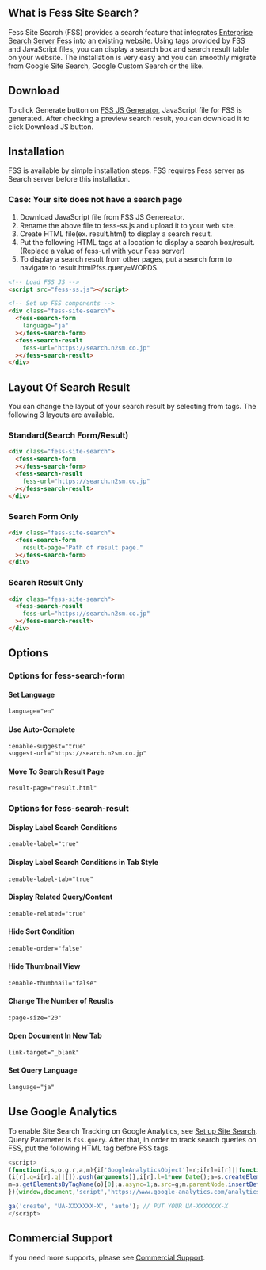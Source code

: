 
## What is Fess Site Search?

Fess Site Search (FSS) provides a search feature that integrates [Enterprise Search Server Fess](http://fess.codelibs.org/) into an existing website.
Using tags provided by FSS and JavaScript files, you can display a search box and search result table on your website.
The installation is very easy and you can smoothly migrate from Google Site Search, Google Custom Search or the like.

## Download

To click Generate button on [FSS JS Generator](/generator), JavaScript file for FSS is generated.
After checking a preview search result, you can download it to click Download JS button.

## Installation

FSS is available by simple installation steps.
FSS requires Fess server as Search server before this installation.

### Case: Your site does not have a search page

1. Download JavaScript file from FSS JS Genereator.
1. Rename the above file to fess-ss.js and upload it to your web site.
1. Create HTML file(ex. result.html) to display a search result.
1. Put the following HTML tags at a location to display a search box/result. (Replace a value of fess-url with your Fess server)
1. To display a search result from other pages, put a search form to navigate to result.html?fss.query=WORDS.

```html
<!-- Load FSS JS -->
<script src="fess-ss.js"></script>

<!-- Set up FSS components -->
<div class="fess-site-search">
  <fess-search-form
    language="ja"
  ></fess-search-form>
  <fess-search-result
    fess-url="https://search.n2sm.co.jp"
  ></fess-search-result>
</div>
```

## Layout Of Search Result

You can change the layout of your search result by selecting from tags.
The following 3 layouts are available.

### Standard(Search Form/Result)
```html
<div class="fess-site-search">
  <fess-search-form
  ></fess-search-form>
  <fess-search-result
    fess-url="https://search.n2sm.co.jp"
  ></fess-search-result>
</div>
```

### Search Form Only
```html
<div class="fess-site-search">
  <fess-search-form
    result-page="Path of result page."
  ></fess-search-form>
</div>
```

### Search Result Only
```html
<div class="fess-site-search">
  <fess-search-result
    fess-url="https://search.n2sm.co.jp"
  ></fess-search-result>
</div>
```

## Options

### Options for fess-search-form

#### Set Language
```html
language="en"
```

#### Use Auto-Complete
```html
:enable-suggest="true"
suggest-url="https://search.n2sm.co.jp"
```

#### Move To Search Result Page
```html
result-page="result.html"
```

### Options for fess-search-result

#### Display Label Search Conditions
```html
:enable-label="true"
```

#### Display Label Search Conditions in Tab Style
```html
:enable-label-tab="true"
```

#### Display Related Query/Content
```html
:enable-related="true"
```

#### Hide Sort Condition
```html
:enable-order="false"
```

#### Hide Thumbnail View
```html
:enable-thumbnail="false"
```

#### Change The Number of Reuslts
```html
:page-size="20"
```

#### Open Document In New Tab
```html
link-target="_blank"
```

#### Set Query Language
```html
language="ja"
```

## Use Google Analytics

To enable Site Search Tracking on Google Analytics, see [Set up Site Search](https://support.google.com/analytics/answer/1012264).
Query Parameter is `fss.query`.
After that, in order to track search queries on FSS, put the following HTML tag before FSS tags.
```javascript
<script>
(function(i,s,o,g,r,a,m){i['GoogleAnalyticsObject']=r;i[r]=i[r]||function(){
(i[r].q=i[r].q||[]).push(arguments)},i[r].l=1*new Date();a=s.createElement(o),
m=s.getElementsByTagName(o)[0];a.async=1;a.src=g;m.parentNode.insertBefore(a,m)
})(window,document,'script','https://www.google-analytics.com/analytics.js','ga');

ga('create', 'UA-XXXXXXX-X', 'auto'); // PUT YOUR UA-XXXXXXX-X
</script>
```

## Commercial Support

If you need more supports, please see [Commercial Support](http://www.n2sm.net/en/support/fess_support.html).
